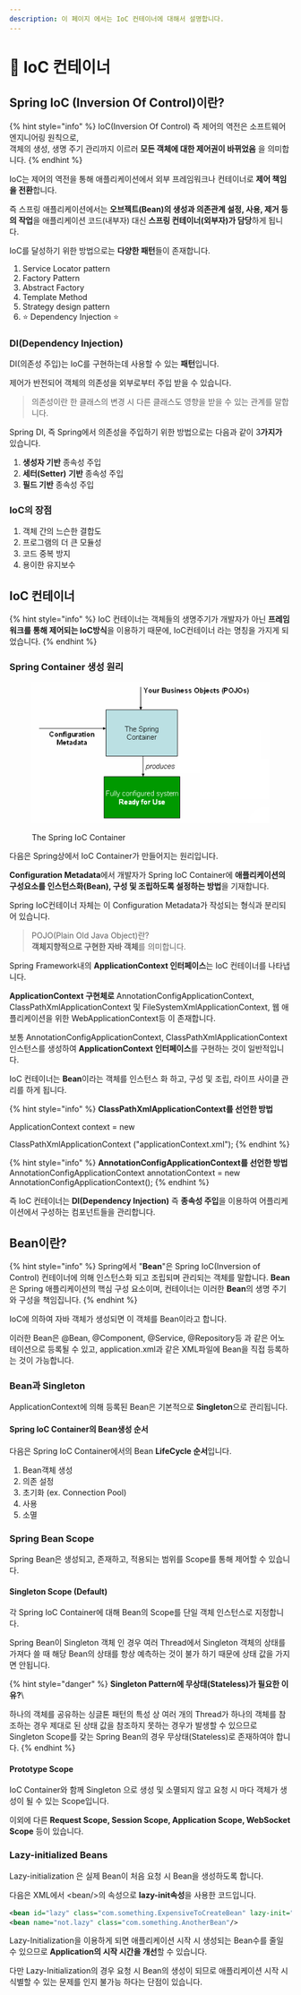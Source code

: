 ```yaml
---
description: 이 페이지 에서는 IoC 컨테이너에 대해서 설명합니다.
---
```


# 🌿 IoC 컨테이너

## Spring IoC (Inversion Of Control)이란?

{% hint style="info" %}
IoC(Inversion Of Control) 즉 제어의 역전은 소프트웨어 엔지니어링 원칙으로, \
객체의 생성, 생명 주기 관리까지 이르러 **모든 객체에 대한 제어권이 바뀌었음** 을 의미합니다.
{% endhint %}

IoC는 제어의 역전을 통해 애플리케이션에서 외부 프레임워크나 컨테이너로 **제어 책임을 전환**합니다.

즉 스프링 애플리케이션에서는 **오브젝트(Bean)의 생성과 의존관계 설정, 사용, 제거 등의 작업**을 애플리케이션 코드(내부자) 대신 **스프링 컨테이너(외부자)가 담당**하게 됩니다.

IoC를 달성하기 위한 방법으로는 **다양한 패턴**들이 존재합니다.

1. Service Locator pattern
2. Factory Pattern
3. Abstract Factory
4. Template Method
5. Strategy design pattern
6. ⭐ Dependency Injection ⭐

### DI(Dependency Injection)

DI(의존성 주입)는 IoC를 구현하는데 사용할 수 있는 **패턴**입니다.

제어가 반전되어 객체의 의존성을 외부로부터 주입 받을 수 있습니다.

> 의존성이란 한 클래스의 변경 시 다른 클래스도 영향을 받을 수 있는 관계를 말합니다.



Spring DI, 즉 Spring에서 의존성을 주입하기 위한 방법으로는 다음과 같이 3**가지가** 있습니다.

1. **생성자 기반** 종속성 주입
2. **세터(Setter)** **기반** 종속성 주입
3. **필드 기반** 종속성 주입

### IoC의 장점

1. 객체 간의 느슨한 결합도
2. 프로그램의 더 큰 모듈성
3. 코드 중복 방지
4. 용이한 유지보수

## IoC 컨테이너

{% hint style="info" %}
IoC 컨테이너는 객체들의 생명주기가 개발자가 아닌 **프레임워크를 통해 제어되는 IoC방식**을 이용하기 때문에, IoC컨테이너 라는 명칭을 가지게 되었습니다.
{% endhint %}

### Spring Container 생성 원리



<figure><img src="../.gitbook/assets/Untitled.png" alt=""><figcaption><p>The Spring IoC Container</p></figcaption></figure>

다음은 Spring상에서 IoC Container가 만들어지는 원리입니다.

**Configuration Metadata**에서 개발자가 Spring IoC Container에 **애플리케이션의 구성요소를 인스턴스화(Bean), 구성 및 조립하도록 설정하는 방법**을 기재합니다.



Spring IoC컨테이너 자체는 이 Configuration Metadata가 작성되는 형식과 분리되어 있습니다.

> POJO(Plain Old Java Object)란? \
> **객체지향적으로 구현한 자바 객체**를 의미합니다.



Spring Framework내의 **ApplicationContext 인터페이스**는 IoC 컨테이너를 나타냅니다.



**ApplicationContext 구현체로** AnnotationConfigApplicationContext, ClassPathXmlApplicationContext 및 FileSystemXmlApplicationContext, 웹 애플리케이션을 위한 WebApplicationContext등 이 존재합니다.

보통 AnnotationConfigApplicationContext, ClassPathXmlApplicationContext 인스턴스를 생성하여 **ApplicationContext 인터페이스**를 구현하는 것이 일반적입니다.



IoC 컨테이너는 **Bean**이라는 객체를 인스턴스 화 하고, 구성 및 조립, 라이프 사이클 관리를 하게 됩니다.

{% hint style="info" %}
**ClassPathXmlApplicationContext를 선언한 방법**

ApplicationContext context = new

ClassPathXmlApplicationContext ("applicationContext.xml");
{% endhint %}

{% hint style="info" %}
**AnnotationConfigApplicationContext를 선언한 방법**\
&#x20;AnnotationConfigApplicationContext annotationContext = new AnnotationConfigApplicationContext();
{% endhint %}

즉 IoC 컨테이너는 **DI(Dependency Injection)** 즉 **종속성 주입**을 이용하여 어플리케이션에서 구성하는 컴포넌트들을 관리합니다.





## Bean이란?

{% hint style="info" %}
Spring에서 "**Bean**"은 Spring IoC(Inversion of Control) 컨테이너에 의해 인스턴스화 되고 조립되며 관리되는 객체를 말합니다. **Bean**은 Spring 애플리케이션의 핵심 구성 요소이며, 컨테이너는 이러한 **Bean**의 생명 주기와 구성을 책임집니다.
{% endhint %}

IoC에 의하여 자바 객체가 생성되면 이 객체를 Bean이라고 합니다.

이러한 Bean은 @Bean, @Component, @Service, @Repository등 과 같은 어노테이션으로 등록될 수 있고, application.xml과 같은 XML파일에 Bean을 직접 등록하는 것이 가능합니다.



### Bean과 Singleton

ApplicationContext에 의해 등록된 Bean은 기본적으로 **Singleton**으로 관리됩니다.

#### Spring IoC Container의 Bean생성 순서

다음은 Spring IoC Container에서의 Bean **LifeCycle 순서**입니다.

1. Bean객체 생성
2. 의존 설정&#x20;
3. 초기화 (ex. Connection Pool)
4. 사용
5. 소멸

### Spring Bean Scope

Spring Bean은 생성되고, 존재하고, 적용되는 범위를 Scope를 통해 제어할 수 있습니다.



#### Singleton Scope (Default)

각  Spring IoC Container에 대해 Bean의 Scope를 단일 객체 인스턴스로 지정합니다.

Spring Bean이 Singleton 객체 인 경우 여러 Thread에서 Singleton 객체의 상태를 가져다 쓸 때 해당 Bean의 상태를 항상 예측하는 것이 불가 하기 때문에 상태 값을 가지면 안됩니다.

{% hint style="danger" %}
**Singleton Pattern에 무상태(Stateless)가 필요한 이유?**\


하나의 객체를 공유하는 싱글톤 패턴의 특성 상 여러 개의 Thread가 하나의 객체를 참조하는 경우 제대로 된 상태 값을 참조하지 못하는 경우가 발생할 수 있으므로 Singleton Scope를 갖는 Spring Bean의 경우 무상태(Stateless)로 존재하여야 합니다.
{% endhint %}



#### Prototype Scope

IoC Container와 함께 Singleton 으로 생성 및 소멸되지 않고 요청 시 마다 객체가 생성이 될 수 있는 Scope입니다.

이외에 다른 **Request Scope, Session Scope, Application Scope, WebSocket Scope** 등이 있습니다.

### Lazy-initialized Beans&#x20;



Lazy-initialization 은 실제 Bean이 처음 요청 시 Bean을 생성하도록 합니다.

다음은 XML에서 \<bean/>의 속성으로 **lazy-init속성**을 사용한 코드입니다.

```xml
<bean id="lazy" class="com.something.ExpensiveToCreateBean" lazy-init="true"/>
<bean name="not.lazy" class="com.something.AnotherBean"/>
```

&#x20;Lazy-Initialization을 이용하게 되면 애플리케이션 시작 시 생성되는 Bean수를 줄일 수 있으므로 **Application의 시작 시간을 개선**할 수 있습니다.

다만 Lazy-Initialization의 경우 요청 시 Bean의 생성이 되므로 애플리케이션 시작 시 식별할 수 있는 문제를 인지 불가능 하다는 단점이 있습니다.

